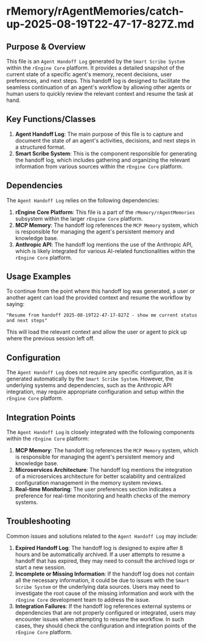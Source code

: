 # rMemory/rAgentMemories/catch-up-2025-08-19T22-47-17-827Z.md

## Purpose & Overview

This file is an `Agent Handoff Log` generated by the `Smart Scribe System` within the `rEngine Core` platform. It provides a detailed snapshot of the current state of a specific agent's memory, recent decisions, user preferences, and next steps. This handoff log is designed to facilitate the seamless continuation of an agent's workflow by allowing other agents or human users to quickly review the relevant context and resume the task at hand.

## Key Functions/Classes

1. **Agent Handoff Log**: The main purpose of this file is to capture and document the state of an agent's activities, decisions, and next steps in a structured format.
2. **Smart Scribe System**: This is the component responsible for generating the handoff log, which includes gathering and organizing the relevant information from various sources within the `rEngine Core` platform.

## Dependencies

The `Agent Handoff Log` relies on the following dependencies:

1. **rEngine Core Platform**: This file is a part of the `rMemory/rAgentMemories` subsystem within the larger `rEngine Core` platform.
2. **MCP Memory**: The handoff log references the `MCP Memory` system, which is responsible for managing the agent's persistent memory and knowledge base.
3. **Anthropic API**: The handoff log mentions the use of the Anthropic API, which is likely integrated for various AI-related functionalities within the `rEngine Core` platform.

## Usage Examples

To continue from the point where this handoff log was generated, a user or another agent can load the provided context and resume the workflow by saying:

```
"Resume from handoff 2025-08-19T22-47-17-827Z - show me current status and next steps"
```

This will load the relevant context and allow the user or agent to pick up where the previous session left off.

## Configuration

The `Agent Handoff Log` does not require any specific configuration, as it is generated automatically by the `Smart Scribe System`. However, the underlying systems and dependencies, such as the Anthropic API integration, may require appropriate configuration and setup within the `rEngine Core` platform.

## Integration Points

The `Agent Handoff Log` is closely integrated with the following components within the `rEngine Core` platform:

1. **MCP Memory**: The handoff log references the `MCP Memory` system, which is responsible for managing the agent's persistent memory and knowledge base.
2. **Microservices Architecture**: The handoff log mentions the integration of a microservices architecture for better scalability and centralized configuration management in the memory system reviews.
3. **Real-time Monitoring**: The user preferences section indicates a preference for real-time monitoring and health checks of the memory systems.

## Troubleshooting

Common issues and solutions related to the `Agent Handoff Log` may include:

1. **Expired Handoff Log**: The handoff log is designed to expire after 8 hours and be automatically archived. If a user attempts to resume a handoff that has expired, they may need to consult the archived logs or start a new session.
2. **Incomplete or Missing Information**: If the handoff log does not contain all the necessary information, it could be due to issues with the `Smart Scribe System` or the underlying data sources. Users may need to investigate the root cause of the missing information and work with the `rEngine Core` development team to address the issue.
3. **Integration Failures**: If the handoff log references external systems or dependencies that are not properly configured or integrated, users may encounter issues when attempting to resume the workflow. In such cases, they should check the configuration and integration points of the `rEngine Core` platform.
